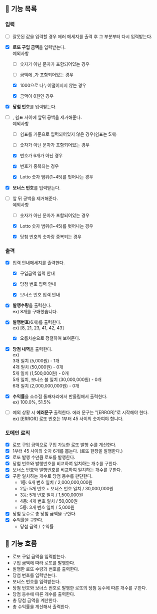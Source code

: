 ## 🚀 기능 목록

### 입력
- [ ] 잘못된 값을 입력할 경우 에러 메세지를 출력 후 그 부분부터 다시 입력받는다.


- [x] **로또 구입 금액**을 입력받는다.  
    예외사항
    - [ ] 숫자가 아닌 문자가 포함되어있는 경우
    - [ ] 금액에 ,가 포함되어있는 경우
    - [x] 1000으로 나누어떨어지지 않는 경우
    - [x] 금액이 0원인 경우
  


- [x] **당첨 번호**를 입력받는다.
- [ ] , 쉼표 사이에 앞뒤 공백을 제거해준다.  
  예외사항
  - [ ] 쉼표를 기준으로 입력되어있지 않은 경우(쉼표는 5개)
  - [ ] 숫자가 아닌 문자가 포함되어있는 경우
  - [x] 번호가 6개가 아닌 경우
  - [x] 번호가 중복되는 경우
  - [x] Lotto 숫자 범위(1~45)를 벗어나는 경우


- [x] **보너스 번호**를 입력받는다.
- [ ] 앞 뒤 공백을 제거해준다.  
  예외사항
  - [ ] 숫자가 아닌 문자가 포함되어있는 경우
  - [x] Lotto 숫자 범위(1~45)를 벗어나는 경우
  - [x] 당첨 번호의 숫자랑 중복되는 경우


### 출력
- [x] 입력 안내메세지를 출력한다.
    - [x] 구입금액 입력 안내
    - [x] 당첨 번호 입력 안내
    - [x] 보너스 번호 입력 안내 


- [x] **발행수량**을 출력한다.   
    ex) 8개를 구매했습니다.   


- [x] **발행번호**(6개)를 출력한다.   
  ex) [8, 21, 23, 41, 42, 43]
  - [x] 오름차순으로 정렬하여 보여준다.
  

- [x] **당첨 내역**을 출력한다.  
ex)   
  3개 일치 (5,000원) - 1개  
  4개 일치 (50,000원) - 0개  
  5개 일치 (1,500,000원) - 0개  
  5개 일치, 보너스 볼 일치 (30,000,000원) - 0개  
  6개 일치 (2,000,000,000원) - 0개  


- [x] **수익률**을 소수점 둘째자리에서 반올림해서 출력한다.  
  ex) 100.0%, 51.5%


- [ ] 예외 상황 시 **에러문구** 출력한다. 에러 문구는 "[ERROR]"로 시작해야 한다.  
ex) [ERROR] 로또 번호는 1부터 45 사이의 숫자여야 합니다.

### 도메인 로직
- [x] 로또 구입 금액으로 구입 가능한 로또 발행 수를 계산한다.
- [x] 1부터 45 사이의 숫자 6개를 뽑는다. (로또 한장을 발행한다.)
- [x] 로또 발행 수만큼 로또를 발행한다.
- [x] 당첨 번호와 발행번호를 비교하여 일치하는 개수를 구한다.
- [x] 보너스 번호와 발행번호를 비교하여 일치하는 개수를 구한다.
- [x] 구한 일치하는 개수로 당첨 등수를 판단한다.   
  - 1등: 6개 번호 일치 / 2,000,000,000원
  - 2등: 5개 번호 + 보너스 번호 일치 / 30,000,000원
  - 3등: 5개 번호 일치 / 1,500,000원
  - 4등: 4개 번호 일치 / 50,000원
  - 5등: 3개 번호 일치 / 5,000원
- [x] 당첨 등수로 총 당첨 금액을 구한다.
- [x] 수익률을 구한다.
  - 당첨 금액 / 수익률

## 🚀 기능 흐름
- 로또 구입 금액을 입력받는다.
- 구입 금액에 따라 로또를 발행한다.
- 발행한 로또 수량과 번호를 출력한다.
- 당첨 번호를 입력받는다.
- 보너스 번호를 입력받는다.
- 당첨 번호와 보너스 번호로 발행한 로또의 당첨 등수에 따른 개수를 구한다.
- 당첨 등수에 따른 개수를 출력한다.
- 총 당첨 금액을 계산한다.
- 총 수익률을 계산해서 출력한다.


